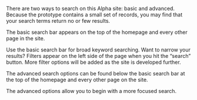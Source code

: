 There are two ways to search on this Alpha site: basic and advanced. Because the prototype contains a small set of records, you may find that your search terms return no or few results.

The basic search bar appears on the top of the homepage and every other page in the site.

Use the basic search bar for broad keyword searching. Want to narrow your results? Filters appear on the left side of the page when you hit the “search” button. More filter options will be added as the site is developed further.

The advanced search options can be found below the basic search bar at the top of the homepage and every other page on the site.


The advanced options allow you to begin with a more focused search.
